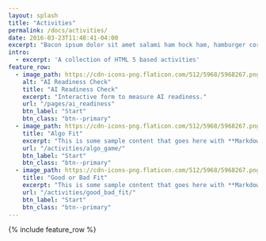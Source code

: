```yaml
---
layout: splash
title: "Activities"
permalink: /docs/activities/
date: 2016-03-23T11:48:41-04:00
excerpt: "Bacon ipsum dolor sit amet salami ham hock ham, hamburger corned beef short ribs kielbasa biltong t-bone drumstick tri-tip tail sirloin pork chop."
intro: 
  - excerpt: 'A collection of HTML 5 based activities'
feature_row:
  - image_path: https://cdn-icons-png.flaticon.com/512/5968/5968267.png
    alt: "AI Readiness Check"
    title: "AI Readiness Check"
    excerpt: "Interactive form to measure AI readiness."
    url: "/pages/ai_readiness"
    btn_label: "Start"
    btn_class: "btn--primary"
  - image_path: https://cdn-icons-png.flaticon.com/512/5968/5968267.png
    title: "Algo Fit"
    excerpt: "This is some sample content that goes here with **Markdown** formatting."
    url: "/activities/algo_game/"
    btn_label: "Start"
    btn_class: "btn--primary"
  - image_path: https://cdn-icons-png.flaticon.com/512/5968/5968267.png
    title: "Good or Bad Fit"
    excerpt: "This is some sample content that goes here with **Markdown** formatting."
    url: "/activities/good_bad_fit/"
    btn_label: "Start"
    btn_class: "btn--primary"
---
```


{% include feature_row %}
